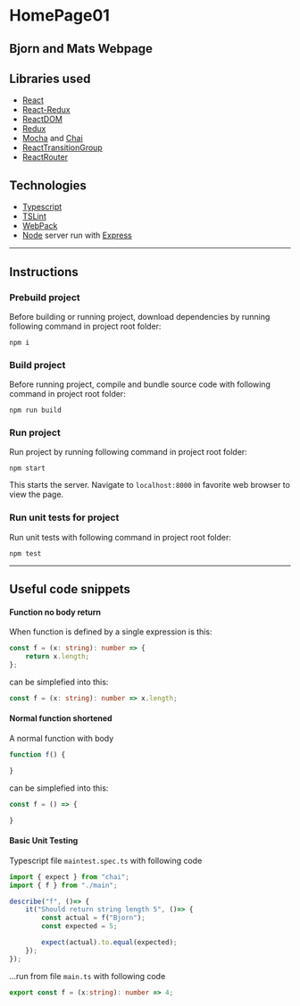 # HomePage01
Bjorn and Mats Webpage
---
## Libraries used
- [React](https://www.npmjs.com/package/react)
- [React-Redux](https://www.npmjs.com/package/react-redux)
- [ReactDOM](https://www.npmjs.com/package/react-dom)
- [Redux](https://www.npmjs.com/package/redux)
- [Mocha](https://www.npmjs.com/package/mocha) and [Chai](https://www.npmjs.com/package/chai)
- [ReactTransitionGroup](https://www.npmjs.com/package/react-transition-group)
- [ReactRouter](https://www.npmjs.com/package/react-router)

## Technologies
- [Typescript](https://www.npmjs.com/package/typescript)
- [TSLint](https://www.npmjs.com/package/tslint)
- [WebPack](https://www.npmjs.com/package/webpack)
- [Node](https://docs.npmjs.com/getting-started/what-is-npm) server run with [Express](https://www.npmjs.com/package/express)

---
## Instructions
### Prebuild project
Before building or running project, download dependencies by running following command in project root folder:
```
npm i
```

### Build project
Before running project, compile and bundle source code with following command in project root folder:
```
npm run build
```

### Run project
Run project by running following command in project root folder:
```
npm start
```
This starts the server. Navigate to `localhost:8000` in favorite web browser to view the page.
### Run unit tests for project
Run unit tests with following command in project root folder:
```
npm test
```

---
## Useful code snippets
#### Function no body return
When function is defined by a single expression is this:
```typescript
const f = (x: string): number => {
    return x.length;
};
```
can be simplefied into this:
```typescript
const f = (x: string): number => x.length;
```
#### Normal function shortened
A normal function with body
```typescript
function f() {

}
```
can be simplefied into this:
```typescript
const f = () => {

}
```
#### Basic Unit Testing 
Typescript file `maintest.spec.ts` with following code
```typescript
import { expect } from "chai";
import { f } from "./main";

describe("f", ()=> {
    it("Should return string length 5", ()=> {
        const actual = f("Bjorn");
        const expected = 5;

        expect(actual).to.equal(expected);
    });
});
```
...run from file `main.ts` with following code
```typescript
export const f = (x:string): number => 4;
```